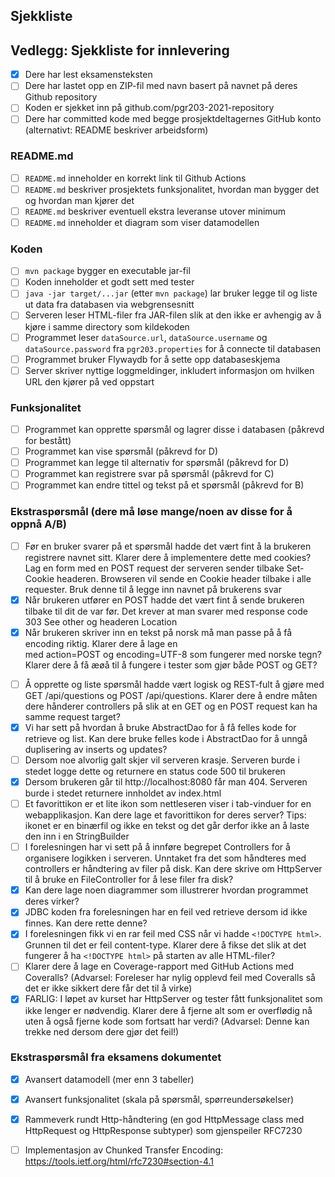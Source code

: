 ## Sjekkliste

## Vedlegg: Sjekkliste for innlevering

* [x] Dere har lest eksamensteksten
* [ ] Dere har lastet opp en ZIP-fil med navn basert på navnet på deres Github repository
* [ ] Koden er sjekket inn på github.com/pgr203-2021-repository
* [ ] Dere har committed kode med begge prosjektdeltagernes GitHub konto (alternativt: README beskriver arbeidsform)

### README.md

* [ ] `README.md` inneholder en korrekt link til Github Actions
* [ ] `README.md` beskriver prosjektets funksjonalitet, hvordan man bygger det og hvordan man kjører det
* [ ] `README.md` beskriver eventuell ekstra leveranse utover minimum
* [ ] `README.md` inneholder et diagram som viser datamodellen

### Koden

* [ ] `mvn package` bygger en executable jar-fil
* [ ] Koden inneholder et godt sett med tester
* [ ] `java -jar target/...jar` (etter `mvn package`) lar bruker legge til og liste ut data fra databasen via webgrensesnitt
* [ ] Serveren leser HTML-filer fra JAR-filen slik at den ikke er avhengig av å kjøre i samme directory som kildekoden
* [ ] Programmet leser `dataSource.url`, `dataSource.username` og `dataSource.password` fra `pgr203.properties` for å connecte til databasen
* [ ] Programmet bruker Flywaydb for å sette opp databaseskjema
* [ ] Server skriver nyttige loggmeldinger, inkludert informasjon om hvilken URL den kjører på ved oppstart

### Funksjonalitet

* [ ] Programmet kan opprette spørsmål og lagrer disse i databasen (påkrevd for bestått)
* [ ] Programmet kan vise spørsmål (påkrevd for D)
* [ ] Programmet kan legge til alternativ for spørsmål (påkrevd for D)
* [ ] Programmet kan registrere svar på spørsmål (påkrevd for C)
* [ ] Programmet kan endre tittel og tekst på et spørsmål (påkrevd for B)

### Ekstraspørsmål (dere må løse mange/noen av disse for å oppnå A/B)

* [ ] Før en bruker svarer på et spørsmål hadde det vært fint å la brukeren registrere navnet sitt. Klarer dere å implementere dette med cookies? Lag en form med en POST request der serveren sender tilbake Set-Cookie headeren. Browseren vil sende en Cookie header tilbake i alle requester. Bruk denne til å legge inn navnet på brukerens svar
* [x] Når brukeren utfører en POST hadde det vært fint å sende brukeren tilbake til dit de var før. Det krever at man svarer med response code 303 See other og headeren Location
* [x] Når brukeren skriver inn en tekst på norsk må man passe på å få encoding riktig. Klarer dere å lage en <form> med action=POST og encoding=UTF-8 som fungerer med norske tegn? Klarer dere å få æøå til å fungere i tester som gjør både POST og GET?
* [ ] Å opprette og liste spørsmål hadde vært logisk og REST-fult å gjøre med GET /api/questions og POST /api/questions. Klarer dere å endre måten dere hånderer controllers på slik at en GET og en POST request kan ha samme request target?
* [x] Vi har sett på hvordan å bruke AbstractDao for å få felles kode for retrieve og list. Kan dere bruke felles kode i AbstractDao for å unngå duplisering av inserts og updates?
* [ ] Dersom noe alvorlig galt skjer vil serveren krasje. Serveren burde i stedet logge dette og returnere en status code 500 til brukeren
* [x] Dersom brukeren går til http://localhost:8080 får man 404. Serveren burde i stedet returnere innholdet av index.html
* [ ] Et favorittikon er et lite ikon som nettleseren viser i tab-vinduer for en webapplikasjon. Kan dere lage et favorittikon for deres server? Tips: ikonet er en binærfil og ikke en tekst og det går derfor ikke an å laste den inn i en StringBuilder
* [ ] I forelesningen har vi sett på å innføre begrepet Controllers for å organisere logikken i serveren. Unntaket fra det som håndteres med controllers er håndtering av filer på disk. Kan dere skrive om HttpServer til å bruke en FileController for å lese filer fra disk?
* [x] Kan dere lage noen diagrammer som illustrerer hvordan programmet deres virker?
* [x] JDBC koden fra forelesningen har en feil ved retrieve dersom id ikke finnes. Kan dere rette denne?
* [x] I forelesningen fikk vi en rar feil med CSS når vi hadde `<!DOCTYPE html>`. Grunnen til det er feil content-type. Klarer dere å fikse det slik at det fungerer å ha `<!DOCTYPE html>` på starten av alle HTML-filer?
* [ ] Klarer dere å lage en Coverage-rapport med GitHub Actions med Coveralls? (Advarsel: Foreleser har nylig opplevd feil med Coveralls så det er ikke sikkert dere får det til å virke)
* [x] FARLIG: I løpet av kurset har HttpServer og tester fått funksjonalitet som ikke lenger er nødvendig. Klarer dere å fjerne alt som er overflødig nå uten å også fjerne kode som fortsatt har verdi? (Advarsel: Denne kan trekke ned dersom dere gjør det feil!)

### Ekstraspørsmål fra eksamens dokumentet
* [x] Avansert datamodell (mer enn 3 tabeller)
* [x] Avansert funksjonalitet (skala på spørsmål, spørreundersøkelser)
* [x] Rammeverk rundt Http-håndtering (en god HttpMessage class med HttpRequest og HttpResponse subtyper) som gjenspeiler RFC7230
* [ ] Implementasjon av Chunked Transfer Encoding: https://tools.ietf.org/html/rfc7230#section-4.1

  
